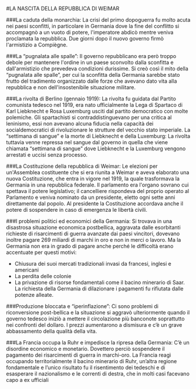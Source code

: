 #LA NASCITA DELLA REPUBBLICA DI WEIMAR

###La caduta della monarchia:
La crisi del primo dopoguerra fu molto acuta nei paesi sconfitti, in particolare in Germania dove la fine del conflitto si accompagnò a un vuoto di potere, l'imperatore abdicò mentre veniva proclamata la repubblica. Due giorni dopo il nuovo governo firmò l'armistizio a Compiègne.

###La “pugnalata alle spalle”:
Il governo repubblicano era però troppo debole per mantenere l'ordine in un paese sconvolto dalla sconfitta e dall'armistizio che prevedeva condizioni durissime. Si creò così il mito della “pugnalata alle spalle”, per cui la sconfitta della Germania sarebbe stato frutto del tradimento organizzato dalle forze che avevano dato vita alla repubblica e non dell'insostenibile situazione militare.

###La rivolta di Berlino (gennaio 1919):
La rivolta fu guidata dal Partito comunista tedesco nel 1919, era nato ufficialmente la Lega di Spartaco di Karl Liebknecht e Rosa Luxemburg usciti dal partito democratico con molte polemiche. Gli spartachisti si contraddistinguevano per una critica al leninismo, essi non avevano alcuna fiducia nella capacità dei socialdemocratici di rivoluzionare le strutture del vecchio stato imperiale.  La “settimana di sangue” e la morte di  Liebknecht e della  Luxemburg: La rivolta tuttavia  venne repressa nel sangue dal governo in quella che viene chiamata “settimana di sangue” dove Liebknecht e la Luxemburg vengono arrestati e uccisi senza processo.

###La Costituzione della repubblica di Weimar:
Le elezioni per un'Assemblea costituente che si era riunita a Weimar e aveva elaborato una nuova Costituzione, che entra in vigore nel 1919,  la quale trasformava la Germania in una repubblica federale. Il parlamento era l'organo sovrano cui spettava il potere legislativo; il cancelliere rispondeva del proprio operato al Parlamento e veniva nominato da un presidente, eletto ogni sette anni direttamente dal popolo. Al presidente la Costituzione accordava anche il potere di sospendere in caso di emergenza le libertà civili.


###I problemi politici ed economici della Germania:
Si trovava in una disastrosa situazione economica postbellica, aggravata dalle esorbitanti richieste di risarcimenti di guerra avanzate dai paesi vincitori, dovevano inoltre pagare 269 miliardi di marchi in oro e non in merci o lavoro. Ma la Germania non era  in grado di pagare anche perché le difficoltà erano accentuate per questi motivi:
* Chiusura dei suoi mercati tradizionali invasi da francesi, inglesi e americani
* La perdita delle colonie
* La privazione di risorse fondamentali come il bacino minerario di Saar.
La richiesta della Germania di dilazionare i pagamenti fu rifiutata dalle potenze alleate.

###Produzione bloccata e “iperinflazione”:
Ci sono problemi di riconversione post-bellica e la situazione si aggravò ulteriormente quando il governo tedesco iniziò a mettere il circolazione più banconote soprattutto nei confronti del dollaro. I prezzi aumentarono a dismisura e c’è un grave abbassamento della qualità della vita.

###La Francia occupa  la Ruhr e impedisce la ripresa della Germania:
C’è un disordine economico e monetario. Dovettero perciò sospendere il pagamento dei risarcimenti di guerra in marchi-oro. La Francia reagì occupando territorialmente il bacino minerario di Ruhr, un’altra regione fondamentale e l’unico risultato fu il risentimento dei tedeschi e di esasperare il nazionalismo e le correnti di destra, che in molti casi facevano capo a ex ufficiali
